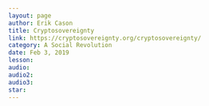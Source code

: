 ```yaml
---
layout: page
author: Erik Cason
title: Cryptosovereignty
link: https://cryptosovereignty.org/cryptosovereignty/
category: A Social Revolution
date: Feb 3, 2019
lesson: 
audio: 
audio2: 
audio3: 
star: 
---
```

